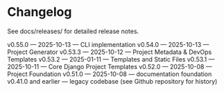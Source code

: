 # Changelog

See docs/releases/ for detailed release notes.

v0.55.0 — 2025-10-13 — CLI implementation
v0.54.0 — 2025-10-13 — Project Generator
v0.53.3 — 2025-10-12 — Project Metadata & DevOps Templates
v0.53.2 — 2025-01-11 — Templates and Static Files
v0.53.1 — 2025-10-11 — Core Django Project Templates
v0.52.0 — 2025-10-08 — Project Foundation
v0.51.0 — 2025-10-08 — documentation foundation
v0.41.0 and earlier — legacy codebase (see Github repository for history)